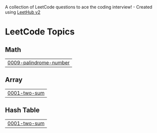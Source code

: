 A collection of LeetCode questions to ace the coding interview! - Created using [LeetHub v2](https://github.com/arunbhardwaj/LeetHub-2.0)
<!---LeetCode Topics Start-->
# LeetCode Topics
## Math
|  |
| ------- |
| [0009-palindrome-number](https://github.com/haroharsh/Leetcode-Solutions/tree/master/0009-palindrome-number) |
## Array
|  |
| ------- |
| [0001-two-sum](https://github.com/haroharsh/Leetcode-Solutions/tree/master/0001-two-sum) |
## Hash Table
|  |
| ------- |
| [0001-two-sum](https://github.com/haroharsh/Leetcode-Solutions/tree/master/0001-two-sum) |
<!---LeetCode Topics End-->